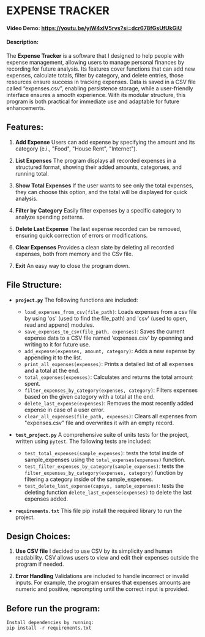 # EXPENSE TRACKER

#### Video Demo: https://youtu.be/yiW4xIV5rvs?si=dcr678fGsUfUkGiU


#### Description:

The **Expense Tracker** is a software that I designed to help people with expense management, allowing users to manage personal finances by recording for future analysis. Its features cover functions that can add new expenses, calculate totals, filter by category, and delete entries, those resources ensure success in tracking expenses. Data is saved in a CSV file called “expenses.csv”, enabling persistence storage, while a user-friendly interface ensures a smooth experience. With its modular structure, this program is both practical for immediate use and adaptable for future enhancements.


## Features:

1. **Add Expense**
    Users can add expense by specifying the amount and its category (e.i., "Food", "House Rent", "Internet").

2. **List Expenses**
    The program displays all recorded expenses in a structured format, showing their added amounts, categorues, and running total.

3. **Show Total Expenses**
    If the user wants to see only the total expenses, they can choose this option, and the total will be displayed for quick analysis.

4. **Filter by Category**
    Easily filter expenses by a specific category to analyze spending patterns.

5. **Delete Last Expense**
    The last expense recorded can be removed, ensuring quick correction of errors or modifications.

6. **Clear Expenses**
    Provides a clean slate by deleting all recorded expenses, both from memory and the CSv file.

7. **Exit**
    An easy way to close the program down.

## File Structure:

- **`project.py`**
    The following functions are included:
    - `load_expenses_from_csv(file_path)`: Loads expenses from a csv file by using 'os' (used to find the file_path) and 'csv' (used to open, read and append) modules.
    - `save_expenses_to_csv(file_path, expenses)`: Saves the current expense data to a CSV file named 'expenses.csv' by openning and writing to it for future use.
    - `add_expense(expenses, amount, category)`: Adds a new expense by appending it to the list.
    - `print_all_expenses(expenses)`: Prints a detailed list of all expenses and a total at the end.
    - `total_expenses(expenses)`: Calculates and returns the total amount spent.
    - `filter_expenses_by_category(expenses, category)`: Filters expenses based on the given category with a total at the end.
    - `delete_last_expense(expenses)`: Removes the most recently added expense in case of a user error.
    - `clear_all_expenses(file_path, expenses)`: Clears all expenses from "expenses.csv" file and overwrites it with an empty record.

- **`test_project.py`**
    A comprehensive suite of units tests for the project, written using `pytest`. The following tests are included:
    - `test_total_expenses(sample_expenses)`: tests the total inside of sample_expenses using the `total_expenses(expenses)` function.
    - `test_filter_expenses_by_category(sample_expenses)`: tests the `filter_expenses_by_category(expenses, category)` function by filtering a category inside of the sample_expenses.
    - `test_delete_last_expense(capsys, sample_expenses)`: tests the deleting function `delete_last_expense(expenses)` to delete the last expenses added.

- **`requirements.txt`**
    This file pip install the required library to run the project.

## Design Choices:

1. **Use CSV file**
    I decided to use CSV by its simplicity and human readability. CSV allows users to view and edit their expenses outside the program if needed.

2. **Error Handling**
    Validations are included to handle incorrect or invalid inputs. For example, the program ensures that expenses amounts are numeric and positive, reprompting until the correct input is provided.

## Before run the program:
    Install dependencies by running:
    pip install -r requirements.txt

